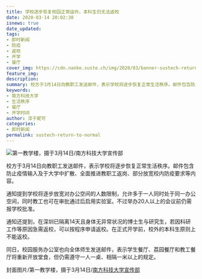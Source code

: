 ```yaml
---
title: 学校逐步恢复校园正常运作，本科生仍无法返校
date: 2020-03-14 20:02:38
isnews: true
date_updated:
tags:
- 即时新闻
- 防疫
- 返校
- 开学
- 餐厅
cover_img: https://cdn.nanke.suste.ch/img/2020/03/banner-sustech-return-to-normal-upload.jpg
feature_img:
description:
summary: 校方于3月14日向教职工发送邮件，表示学校将逐步恢复正常生活秩序。邮件包含防止疫情输入及于大学中扩散、全面推进教职工返岗、部分放宽校内防疫要求等内容。
keywords:
- 南方科技大学
- 生活秩序
- 餐厅
- 开学时间
author: 淳于妮可
categories:
- 即时新闻
permalink: sustech-return-to-normal
---
```

![第一教学楼，摄于3月14日/南方科技大学宣传部](https://cdn.nanke.suste.ch/img/2020/03/banner-sustech-return-to-normal-upload.jpg)

校方于3月14日向教职工发送邮件，表示学校将逐步恢复正常生活秩序。邮件包含防止疫情输入及于大学中扩散、全面推进教职工返岗、部分放宽校内防疫要求等内容。

通知提到学校将逐步放宽对办公空间的人数限制，允许多于一人同时处于同一办公空间，同时教工也可在审批通过后启用实验室。不过举办20人以上的会议前仍需报学校批准。

通知还提到，在深圳已隔离14天且身体无异常状况的博士生与研究生，若因科研工作等原因急需返校，可以按程序申请返校。在正式开学前，校外的本科生原则上不能返校。

同日，校园服务办公室也向全体师生发送邮件，表示学生餐厅、荔园餐厅和教工餐厅将重新开放堂食，但仍需遵守一人一桌、相隔一米以上的规定。

封面图片/第一教学楼，摄于3月14日/[南方科技大学宣传部](https://newshub.sustech.edu.cn/zh/wp-content/uploads/2020/03/2020031009354563.jpg)
